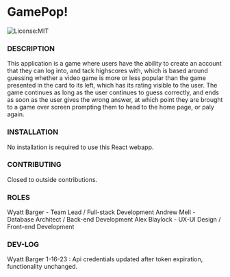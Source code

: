 # GamePop!

![License:MIT](https://img.shields.io/badge/License-MIT-yellow.svg)



### DESCRIPTION


This application is a game where users have the ability to create an account that they can log into, and tack highscores with, which is based around guessing whether a video game is more or less popular than the game presented in the card to its left, which has its rating visible to the user. The game continues as long as the user continues to guess correctly, and ends as soon as the user gives the wrong answer, at which point they are brought to a game over screen prompting them to head to the home page, or paly again.

### INSTALLATION

No installation is required to use this React webapp.

### CONTRIBUTING

Closed to outside contributions.

### ROLES

Wyatt Barger - Team Lead / Full-stack Development
Andrew Mell - Database Architect / Back-end Development
Alex Blaylock - UX-UI Design / Front-end Development

### DEV-LOG

Wyatt Barger
1-16-23 : Api credentials updated after token expiration, functionality unchanged.
